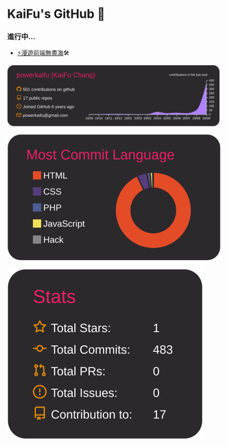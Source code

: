 # KaiFu's GitHub 👋
<!--
**powerkaifu/powerkaifu** is a ✨ _special_ ✨ repository because its `README.md` (this file) appears on your GitHub profile.

Here are some ideas to get you started: 

https://getemoji.com/
https://www.emojiall.com/zh-hant

- 🔭 I’m currently working on ...
- 🌱 I’m currently learning ...
- 👯 I’m looking to collaborate on ...
- 🤔 I’m looking for help with ...
- 💬 Ask me about ...
- 📫 How to reach me: ...
- 😄 Pronouns: ...
- ⚡ Fun fact: ...
- 🛠 建置中

-->

### 進行中...

- [⚡漫遊前端無盡海](https://powerkaifu.github.io/)🛠

<a href="https://github.com/powerkaifu/github-profile-summary-cards"><img src="https://raw.githubusercontent.com/powerkaifu/github-profile-summary-cards/master/profile-summary-card-output/monokai/0-profile-details.svg"></a>


<a href="https://github.com/powerkaifu/github-profile-summary-cards" style="display:inline-block"><img src="https://raw.githubusercontent.com/powerkaifu/github-profile-summary-cards/master/profile-summary-card-output/monokai/2-most-commit-language.svg"></a>

<a href="https://github.com/powerkaifu/github-profile-summary-cards" style="display:inline-block"><img src="https://raw.githubusercontent.com/powerkaifu/github-profile-summary-cards/master/profile-summary-card-output/monokai/3-stats.svg"></a>


